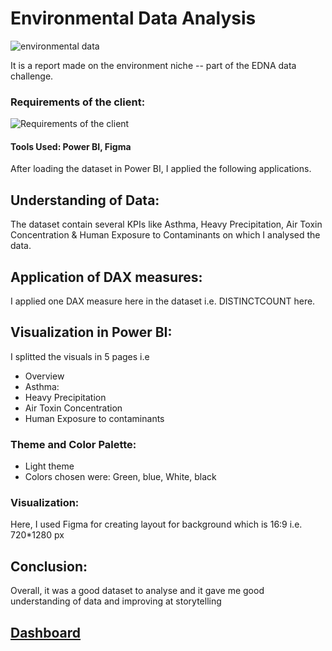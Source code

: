 # Environmental Data Analysis

![environmental data](https://user-images.githubusercontent.com/72240938/194616043-24462951-ff8a-484f-8b82-f935eba7dfd0.png)

It is a report made on the environment niche -- part of the EDNA data challenge.

### Requirements of the client:

![Requirements of the client](https://user-images.githubusercontent.com/72240938/194613009-8285e46f-f63c-4bbf-b303-bb5d94959858.png)

#### Tools Used: Power BI, Figma

After loading the dataset in Power BI, I applied the following applications.

## Understanding of Data:

The dataset contain several KPIs like Asthma, Heavy Precipitation, Air Toxin Concentration & Human Exposure to Contaminants on which I analysed the data.



## Application of DAX measures:
I applied one DAX measure here in the dataset i.e. DISTINCTCOUNT here.

## Visualization in Power BI:

I splitted the visuals in 5 pages i.e 

* Overview
* Asthma: 
* Heavy Precipitation
* Air Toxin Concentration
* Human Exposure to contaminants

### Theme and Color Palette:
* Light theme
* Colors chosen were: Green, blue, White, black

### Visualization:
Here, I used Figma for creating layout for background which is 16:9 i.e. 720*1280 px

## Conclusion:
Overall, it was a good dataset to analyse and it gave me good understanding of data and improving at storytelling

## [Dashboard](https://lnkd.in/dAC99nUH)



